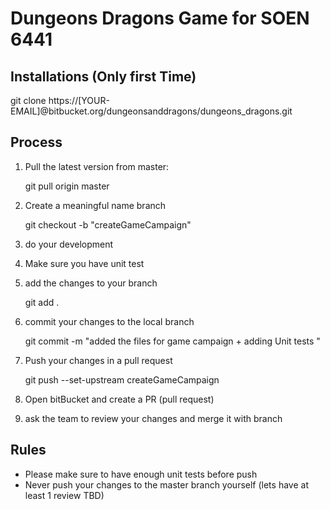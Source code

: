 
Dungeons Dragons Game for SOEN 6441
========

Installations (Only first Time)
----------------------------

git clone https://[YOUR-EMAIL]@bitbucket.org/dungeonsanddragons/dungeons_dragons.git


Process
----------------------------

1) Pull the latest version from master:

    git pull origin master

2) Create a meaningful name branch

    git checkout -b "createGameCampaign"

3) do your development

4) Make sure you have unit test

5) add the changes to your branch

    git add .

6) commit your changes to the local branch

    git commit -m "added the files for game campaign + adding Unit tests "

7) Push your changes in a pull request 

    git push --set-upstream createGameCampaign

8) Open bitBucket and create a PR (pull request)

9) ask the team to review your changes and merge it with branch



Rules
-----------------
- Please make sure to have enough unit tests before push
- Never push your changes to the master branch yourself (lets have at least 1 review TBD)